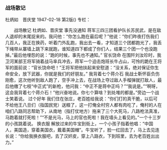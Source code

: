 ### 战场散记
杜炳如　晋庆堂
1947-02-18
第2版()
专栏：

　　战场散记
    杜炳如、晋庆堂
    事先没通知
    蒋军三四三团看护队长苏民武，是在敌人退却的末尾捉来的。我问他：“你怎么跑在最后呢？”他说：“你们昨夜打伤我们几百人，我正在换药，听着门外乱跑，我出去一看，才知道三个团都跑光了，我丢下绳带从寨墙上跳下来就跑，谁知道四下都成了你们人，结果三个团一个也没跑掉。”最后他埋怨的说：“跑的时候，事先也不通知。”
    官长饶命
    在围歼刘汝珍时，我卫河某部王将军骑着战马率兵冲去，蒋军一个迫击炮班长牛占山，可怜的跪在王将军的面前说：“官长饶命吧！”王将军把他扶起来安慰道：“没关系，绝对保证你生命安全，放下武器，你就是我们的好朋友。”
    我背着七个蒋介石
    我战士靳怀臣负伤刚愈，这次他听到敌人跑了，空手冲上去，在战场上夺过敌人手榴弹就打敌人，最后他缴了七枝“中正式”的新枪，他问我：“中正不是蒋中正吗？”“我说是。”“啊呀，这会我背着七个蒋介石！”他兴奋地说。你七个算啥？到处堆的都是。”旁边一个战士笑着说。
    过个好年
    我们住在张庄，老百姓给我说：“你们打的真干脆，以后可不给他王八旦们（指国民党）送粮了，这一打俺全村穷人都有肉吃了，俺村的人在咱们八路同志帮助下，从南地（指打仗地方）拖来了三个大死马，八路枪法真准，马跑着就打死啦！”“不是光马，马上的官也死啦！我在墙头上看见的。”一个十三岁的小孩跳着说。
    换衣服
    解放过来的牛宝到街上，一个小孩子指着他唱：“中国人，美国造，穿着美国衣，戴着美国帽”。牛宝听了，脸一红回去了，马上去见连长说：“你给我换衣服吧，去了汉奸皮，穿上八路衣，下到班里，去为老百姓出出力。”

